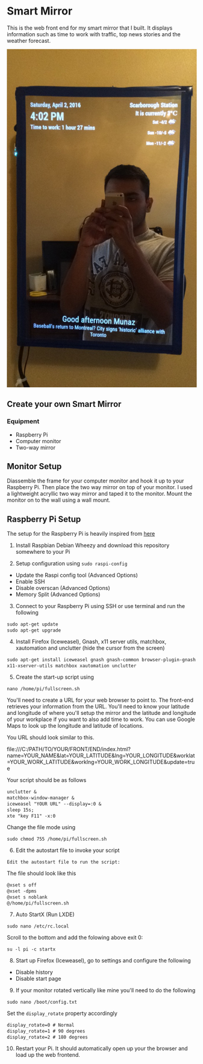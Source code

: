 # Smart Mirror

This is the web front end for my smart mirror that I built. It displays information such as time to work with traffic, top news stories and the weather forecast.

![Menu](/img/mirror.JPG)


## Create your own Smart Mirror
### Equipment
+ Raspberry Pi
+ Computer monitor
+ Two-way mirror

## Monitor Setup
Diassemble the frame for your computer monitor and hook it up to your Raspberry Pi. Then place the two way mirror on top of your monitor. I used a lightweight acryllic two way mirror and taped it to the monitor. Mount the monitor on to the wall using a wall mount.

## Raspberry Pi Setup
The setup for the Raspberry Pi is heavily inspired from [here](https://github.com/elalemanyo/raspberry-pi-kiosk-screen)

1. Install Raspbian Debian Wheezy and download this repository somewhere to your Pi

2. Setup configuration using `sudo raspi-config`
  + Update the Raspi config tool (Advanced Options)
  + Enable SSH
  + Disable overscan (Advanced Options)
  + Memory Split (Advanced Options)

3. Connect to your Raspberry Pi using SSH or use terminal and run the following
  ```
  sudo apt-get update
  sudo apt-get upgrade
  ```

4. Install Firefox (Iceweasel), Gnash, x11 server utils, matchbox, xautomation and unclutter (hide the cursor from the screen)
  ```
  sudo apt-get install iceweasel gnash gnash-common browser-plugin-gnash x11-xserver-utils matchbox xautomation unclutter
  ```

5. Create the start-up script using
  ```
  nano /home/pi/fullscreen.sh
  ```
  You'll need to create a URL for your web browser to point to. The front-end retrieves your information from the URL. You'll need to know your latitude and longitude of where you'll setup the mirror and the latitude and longitude of your workplace if you want to  also add time to work. You can use Google Maps to look up the longitude and latitude of locations.

  You URL should look similar to this.

  file:///C:/PATH/TO/YOUR/FRONT/END/index.html?name=YOUR_NAME&lat=YOUR_LATITUDE&lng=YOUR_LONGITUDE&worklat=YOUR_WORK_LATITUDE&worklng=YOUR_WORK_LONGITUDE&update=true

  Your script should be as follows
  ```
  unclutter &
  matchbox-window-manager &
  iceweasel "YOUR URL" --display=:0 &
  sleep 15s;
  xte "key F11" -x:0
  ```
  Change the file mode using
  ```
  sudo chmod 755 /home/pi/fullscreen.sh
  ```

6. Edit the autostart file to invoke your script
  ```
  Edit the autostart file to run the script:
  ```
  The file should look like this
  ```
  @xset s off
  @xset -dpms
  @xset s noblank
  @/home/pi/fullscreen.sh
  ```

7. Auto StartX (Run LXDE)
  ```
  sudo nano /etc/rc.local
  ```
  Scroll to the bottom and add the folowing above exit 0:
  ```
  su -l pi -c startx
  ```

8. Start up Firefox (Iceweasel), go to settings and configure the following
  + Disable history
  + Disable start page

9. If your monitor rotated vertically like mine you'll need to do the following
  ```
  sudo nano /boot/config.txt
  ```
  Set the `display_rotate` property accordingly
  ```
  display_rotate=0 # Normal
  display_rotate=1 # 90 degrees
  display_rotate=2 # 180 degrees
  ```

10. Restart your Pi. It should automatically open up your the browser and load up the web frontend.
